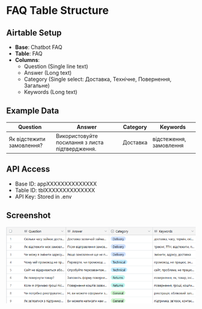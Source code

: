# FAQ Table Structure

## Airtable Setup
- **Base**: Chatbot FAQ
- **Table**: FAQ
- **Columns**:
  - Question (Single line text)
  - Answer (Long text)
  - Category (Single select: Доставка, Технічне, Повернення, Загальне)
  - Keywords (Long text)

## Example Data
| Question                  | Answer                                              | Category    | Keywords                |
|---------------------------|----------------------------------------------------|-------------|-------------------------|
| Як відстежити замовлення? | Використовуйте посилання з листа підтвердження.    | Доставка    | відстеження, замовлення |

## API Access
- Base ID: appXXXXXXXXXXXXXX
- Table ID: tblXXXXXXXXXXXXXX
- API Key: Stored in .env

## Screenshot
![FAQ Table](faq_screenshot.png)